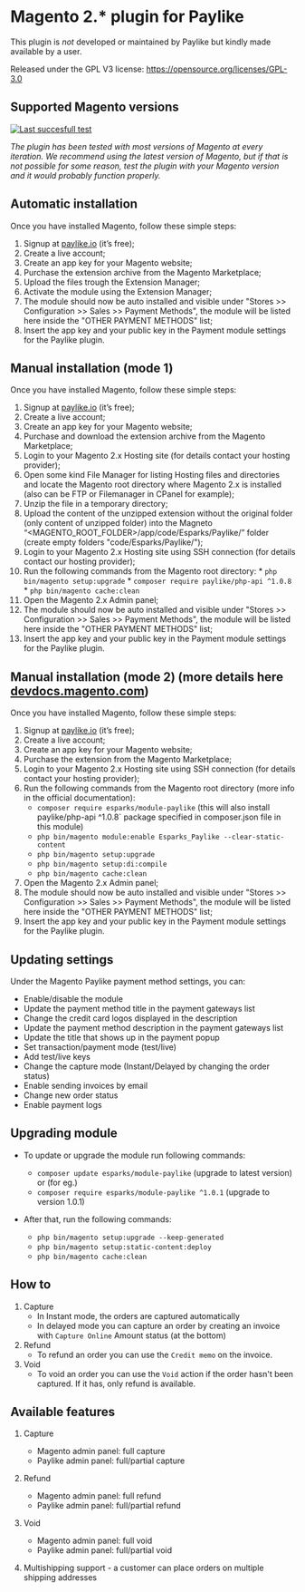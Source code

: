 # Magento 2.* plugin for Paylike

This plugin is *not* developed or maintained by Paylike but kindly made
available by a user.

Released under the GPL V3 license: https://opensource.org/licenses/GPL-3.0


## Supported Magento versions

[![Last succesfull test](https://log.derikon.ro/api/v1/log/read?tag=magento2&view=svg&label=Magento&key=ecommerce&background=F26322)](https://log.derikon.ro/api/v1/log/read?tag=magento2&view=html)

*The plugin has been tested with most versions of Magento at every iteration. We recommend using the latest version of Magento, but if that is not possible for some reason, test the plugin with your Magento version and it would probably function properly.*


## Automatic installation

Once you have installed Magento, follow these simple steps:
  1. Signup at [paylike.io](https://paylike.io) (it’s free);
  2. Create a live account;
  3. Create an app key for your Magento website;
  4. Purchase the extension archive from the Magento Marketplace;
  5. Upload the files trough the Extension Manager;
  6. Activate the module using the Extension Manager;
  7. The module should now be auto installed and visible under "Stores >> Configuration >> Sales >> Payment Methods", the module will be listed here inside the "OTHER PAYMENT METHODS" list;
  8. Insert the app key and your public key in the Payment module settings for the Paylike plugin.

## Manual installation (mode 1)

Once you have installed Magento, follow these simple steps:
  1. Signup at [paylike.io](https://paylike.io) (it’s free);
  2. Create a live account;
  3. Create an app key for your Magento website;
  4. Purchase and download the extension archive from the Magento Marketplace;
  5. Login to your Magento 2.x Hosting site (for details contact your hosting provider);
  6. Open some kind File Manager for listing Hosting files and directories and locate the Magento root directory where Magento 2.x is installed (also can be FTP or Filemanager in CPanel for example);
  7. Unzip the file in a temporary directory;
  8. Upload the content of the unzipped extension without the original folder (only content of unzipped folder) into the Magneto “<MAGENTO_ROOT_FOLDER>/app/code/Esparks/Paylike/” folder (create empty folders "code/Esparks/Paylike/");
  9. Login to your Magento 2.x Hosting site using SSH connection (for details contact our hosting provider);
  10. Run the following commands from the Magento root directory:
    * `php bin/magento setup:upgrade`
    * `composer require paylike/php-api ^1.0.8`
    * `php bin/magento cache:clean`
  11. Open the Magento 2.x Admin panel;
  12. The module should now be auto installed and visible under "Stores >> Configuration >> Sales >> Payment Methods", the module will be listed here inside the "OTHER PAYMENT METHODS" list;
  13. Insert the app key and your public key in the Payment module settings for the Paylike plugin.

## Manual installation (mode 2) (more details here [devdocs.magento.com](https://devdocs.magento.com/extensions/install/))

Once you have installed Magento, follow these simple steps:
  1. Signup at [paylike.io](https://paylike.io) (it’s free);
  2. Create a live account;
  3. Create an app key for your Magento website;
  4. Purchase the extension from the Magento Marketplace;
  5. Login to your Magento 2.x Hosting site using SSH connection (for details contact your hosting provider);
  6. Run the following commands from the Magento root directory (more info in the official documentation):
      - `composer require esparks/module-paylike` (this will also install paylike/php-api ^1.0.8` package specified in composer.json file in this module)
      - `php bin/magento module:enable Esparks_Paylike --clear-static-content`
      - `php bin/magento setup:upgrade`
      - `php bin/magento setup:di:compile`
      - `php bin/magento cache:clean`
  6. Open the Magento 2.x Admin panel;
  7. The module should now be auto installed and visible under "Stores >> Configuration >> Sales >> Payment Methods", the module will be listed here inside the "OTHER PAYMENT METHODS" list;
  8. Insert the app key and your public key in the Payment module settings for the Paylike plugin.

## Updating settings

Under the Magento Paylike payment method settings, you can:
  * Enable/disable the module
  * Update the payment method title in the payment gateways list
  * Change the credit card logos displayed in the description
  * Update the payment method description in the payment gateways list
  * Update the title that shows up in the payment popup
  * Set transaction/payment mode (test/live)
  * Add test/live keys
  * Change the capture mode (Instant/Delayed by changing the order status)
  * Enable sending invoices by email
  * Change new order status
  * Enable payment logs

 ## Upgrading module
  * To update or upgrade the module run following commands:
       - `composer update esparks/module-paylike` (upgrade to latest version)<br>
       or (for eg.)
       - `composer require esparks/module-paylike ^1.0.1` (upgrade to version 1.0.1)

  * After that, run the following commands:
      - `php bin/magento setup:upgrade --keep-generated`
      - `php bin/magento setup:static-content:deploy`
      - `php bin/magento cache:clean`

 ## How to

  1. Capture
      * In Instant mode, the orders are captured automatically
      * In delayed mode you can capture an order by creating an invoice with `Capture Online` Amount status (at the bottom)
  2. Refund
      * To refund an order you can use the `Credit memo` on the invoice.
  3. Void
      * To void an order you can use the `Void` action if the order hasn't been captured. If it has, only refund is available.

  ## Available features

  1. Capture
      * Magento admin panel: full capture
      * Paylike admin panel: full/partial capture
  2. Refund
      * Magento admin panel: full refund
      * Paylike admin panel: full/partial refund
  3. Void
      * Magento admin panel: full void
      * Paylike admin panel: full/partial void

  4. Multishipping support - a customer can place orders on multiple shipping addresses
